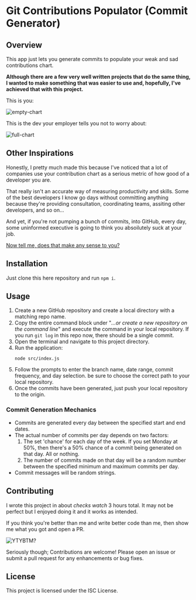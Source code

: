 # Git Contributions Populator (Commit Generator)

## Overview
This app just lets you generate commits to populate your weak and sad contributions chart.

**Although there are a few very well written projects that do the same thing, I wanted to make something that was easier to use and, hopefully, I've achieved that with this project.**

This is you:

![empty-chart](https://github.com/user-attachments/assets/cece8d5e-3ae9-46ca-9c85-90a3642093c3)

This is the dev your employer tells you not to worry about:

![full-chart](https://github.com/user-attachments/assets/6adcef20-8012-47a5-bec0-c88a548c436a)

## Other Inspirations
Honestly, I pretty much made this because I've noticed that a lot of companies use your contribution chart as a serious metric of how good of a developer you are.

That really isn't an accurate way of measuring productivity and skills. Some of the best developers I know go days without committing anything because they're providing consultation, coordinating teams, assiting other developers, and so on...

And yet, if you're not pumping a bunch of commits, into GitHub, every day, some uninformed executive is going to think you absoilutely suck at your job.

[Now tell me, does that make any sense to you?](https://youtu.be/hzs5xSxLk5A?start=158&end=t=162)

## Installation
Just clone this here repository and run `npm i`.

## Usage
1. Create a new GitHub repository and create a local directory with a matching repo name.
2. Copy the entire command block under "*…or create a new repository on the command line*" and execute the command in your local repository. If you run `git log` in this repo now, there should be a single commit.
3. Open the terminal and navigate to this project directory.
4. Run the application:
   ```
   node src/index.js
   ```
5. Follow the prompts to enter the branch name, date range, commit frequency, and day selection. be sure to choose the correct path to your local repository.
6. Once the commits have been generated, just push your local repository to the origin.

### Commit Generation Mechanics
- Commits are generated every day between the specified start and end dates.
- The actual number of commits per day depends on two factors:
  1. The set 'chance' for each day of the week. If you set Monday at 50%, then there's a 50% chance of a commit being generated on that day. All or nothing.
  2. The number of commits made on that day will be a random number between the specified minimum and maximum commits per day.
- Commit messages will be random strings.

## Contributing
I wrote this project in about *checks watch* 3 hours total. It may not be perfect but I enjoyed doing it and it works as intended.

If you think you're better than me and write better code than me, then show me what you got and open a PR.

![YTYBTM?](https://media4.giphy.com/media/v1.Y2lkPTc5MGI3NjExMjkzOTJkNHFha2llcHVrcTRwMG43Y20xanE0dzR2Nmk1cTB1ZTR3bSZlcD12MV9pbnRlcm5hbF9naWZfYnlfaWQmY3Q9Zw/0ANYpzlcagZ3AgYlui/giphy.gif)

Seriously though; Contributions are welcome! Please open an issue or submit a pull request for any enhancements or bug fixes.

## License
This project is licensed under the ISC License.